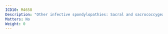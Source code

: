 ```yaml
---
ICD10: M4658
Description: "Other infective spondylopathies: Sacral and sacrococcygeal region"
Matters: No
Weight: 0
---
```

